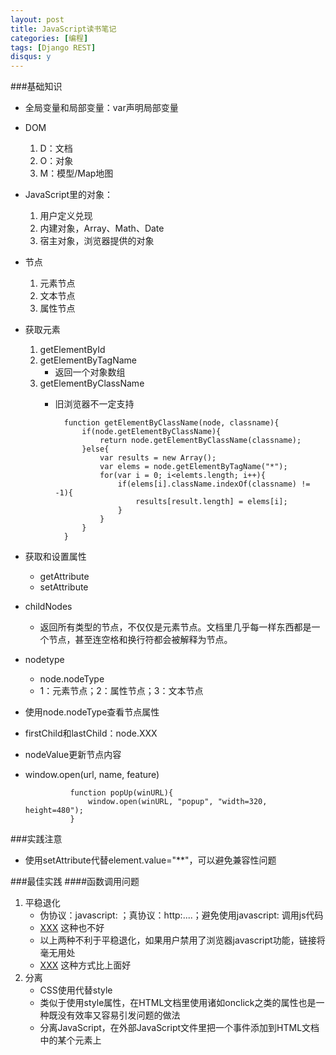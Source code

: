 ```yaml
---
layout: post
title: JavaScript读书笔记
categories: [编程]
tags: [Django REST]
disqus: y
---
```

###基础知识
* 全局变量和局部变量：var声明局部变量
* DOM
    1. D：文档
    2. O：对象
    3. M：模型/Map地图
* JavaScript里的对象：
    1. 用户定义兑现
    2. 内建对象，Array、Math、Date
    3. 宿主对象，浏览器提供的对象
* 节点
    1. 元素节点
    2. 文本节点
    3. 属性节点
* 获取元素
    1. getElementById
    2. getElementByTagName
        * 返回一个对象数组
    3. getElementByClassName
        * 旧浏览器不一定支持

                function getElementByClassName(node, classname){
                    if(node.getElementByClassName){
                        return node.getElementByClassName(classname);
                    }else{
                        var results = new Array();
                        var elems = node.getElementByTagName("*");
                        for(var i = 0; i<elemts.length; i++){
                            if(elems[i].className.indexOf(classname) != -1){
                                results[result.length] = elems[i];
                            }
                        }
                    }
                }

* 获取和设置属性
    * getAttribute
    * setAttribute
* childNodes
    * 返回所有类型的节点，不仅仅是元素节点。文档里几乎每一样东西都是一个节点，甚至连空格和换行符都会被解释为节点。
* nodetype
    * node.nodeType
    * 1：元素节点；2：属性节点；3：文本节点
* 使用node.nodeType查看节点属性
* firstChild和lastChild：node.XXX
* nodeValue更新节点内容
* window.open(url, name, feature)

                function popUp(winURL){
                    window.open(winURL, "popup", "width=320, height=480");
                }


###实践注意
* 使用setAttribute代替element.value="**"，可以避免兼容性问题

###最佳实践
####函数调用问题
1. 平稳退化
    * 伪协议：javascript: ；真协议：http:....；避免使用javascript: 调用js代码
    * <a href="#" onclick="popUp('www.exmple.com');return False">XXX<a> 这种也不好
    * 以上两种不利于平稳退化，如果用户禁用了浏览器javascript功能，链接将毫无用处
    * <a href="www.exmple.com" onclick="popUp('www.exmple.com');return False">XXX<a> 这种方式比上面好
2. 分离
    * CSS使用<link>代替style
    * 类似于使用style属性，在HTML文档里使用诸如onclick之类的属性也是一种既没有效率又容易引发问题的做法
    * 分离JavaScript，在外部JavaScript文件里把一个事件添加到HTML文档中的某个元素上

